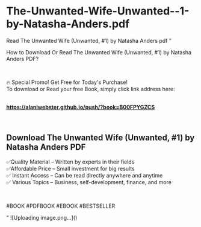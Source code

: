 # The-Unwanted-Wife-Unwanted--1-by-Natasha-Anders.pdf
Read The Unwanted Wife (Unwanted, #1) by Natasha Anders pdf
"<p>How to Download Or Read The Unwanted Wife (Unwanted, #1) by Natasha Anders PDF?</p>
<p>&nbsp;</p>
<p>&#128293;  Special Promo! Get Free for Today's Purchase!<br />To download or Read your free Book, simply click link address here:&nbsp;<br />&nbsp;</p>
<p><a href=""https://alaniwebster.github.io/push/?book=B00FPYGZCS""><strong>https://alaniwebster.github.io/push/?book=B00FPYGZCS</strong></a></p>
<p>&nbsp;</p>
<h2>Download The Unwanted Wife (Unwanted, #1) by Natasha Anders PDF</h2>
<p>&#x2705;Quality Material &ndash; Written by experts in their fields<br />&#x2705;Affordable Price &ndash; Small investment for big results<br />&#x2705; Instant Access &ndash; Can be read directly anywhere and anytime<br />&#x2705; Various Topics &ndash; Business, self-development, finance, and more</p>
<p>&nbsp;</p>
<p>#BOOK #PDFBOOK #EBOOK #BESTSELLER</p>
"
![Uploading image.png…]()
